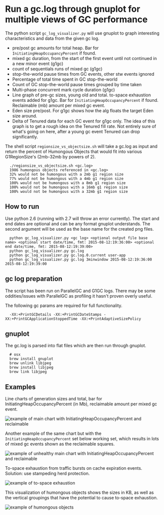 # Run a gc.log through gnuplot for multiple views of GC performance

The python script `gc_log_visualizer.py` will use gnuplot to graph interesting characteristics
and data from the given gc log.

 * pre/post gc amounts for total heap. Bar for `InitiatingHeapOccupancyPercent` if found.
 * mixed gc duration, from the start of the first event until not continued in a new minor event (g1gc)
 * count of sequentials runs of mixed gc (g1gc)
 * stop-the-world pause times from GC events, other stw events ignored
 * Percentage of total time spent in GC stop-the-world
 * Count of GC stop-the-world pause times grouped by time taken
 * Multi-phase concurrent mark cycle duration (g1gc)
 * Line graph of pre-gc sizes, young old and total. to-space exhaustion events added for g1gc. Bar for `InitiatingHeapOccupancyPercent` if found. Reclaimable (mb) amount per mixed gc event.
 * Eden size pre/post. For g1gc shows how the alg floats the target Eden size around.
 * Delta of Tenured data for each GC event for g1gc only.
   The idea of this graph is to get a rough idea on the Tenured fill rate.
   Not entirely sure of what's going on here, after a young gc event Tenured can drop significantly.

The shell script `regionsize_vs_objectsize.sh` will take a gc.log
as input and return the percent of Humongous Objects that would fit
into various G1RegionSize's (2mb-32mb by powers of 2).

```
  ./regionsize_vs_objectsize.sh <gc.log>
  1986 humongous objects referenced in <gc.log>
  32% would not be humongous with a 2mb g1 region size
  77% would not be humongous with a 4mb g1 region size
  100% would not be humongous with a 8mb g1 region size
  100% would not be humongous with a 16mb g1 region size
  100% would not be humongous with a 32mb g1 region size
```

## How to run
Use python 2.6 (running with 2.7 will throw an error currently).
The start and end dates are optional and can be any format gnuplot understands.
The second argument will be used as the base name for the created png files.

```
  python gc_log_visualizer.py <gc log> <optional output file base name> <optional start date/time, fmt: 2015-08-12:19:36:00> <optional end date/time, fmt: 2015-08-12:19:39:00>
  python gc_log_visualizer.py gc.log
  python gc_log_visualizer.py gc.log.0.current user-app
  python gc_log_visualizer.py gc.log 3minwindow 2015-08-12:19:36:00 2015-08-12:19:39:00
```

## gc log preparation
The script has been run on ParallelGC and G1GC logs. There may
be some oddities/issues with ParallelGC as profiling it hasn't
proven overly useful.

The following gc params are required for full functionality.

```
  -XX:+PrintGCDetails -XX:+PrintGCDateStamps -XX:+PrintGCApplicationStoppedTime -XX:+PrintAdaptiveSizePolicy
```

## gnuplot
The gc.log is parsed into flat files which are then run through
gnuplot.

```
  # osx
  brew install gnuplot
  brew unlink libjpeg
  brew install libjpeg
  brew link libjpeg
```

## Examples

Line charts of generation sizes and total, bar for InitiatingHeapOccupancyPercent (in Mb),
reclaimable amount per mixed gc event.

![example of main chart with InitiatingHeapOccupancyPercent and reclaimable](images/ihop-and-reclaimable.png)

Another example of the same chart but with the `InitiatingHeapOccupancyPercent`
set below working set, which results in lots of mixed gc events shown as the reclaimable squares.

![example of unhealthy main chart with InitiatingHeapOccupancyPercent and reclaimable](images/ihop-and-reclaimable-unhealthy.png)

To-space exhaustion from traffic bursts on cache
expiration events. Solution: use stampeding herd protection.

![example of to-space exhaustion](images/to-space-exhaustion.png)

This visualization of humongous objects shows the sizes in KB,
as well as the vertical groupings that have the potential to
cause to-space exhaustion.

![example of humongous objects](images/humongous-objects.png)
